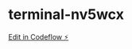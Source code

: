 # terminal-nv5wcx

[Edit in Codeflow ⚡️](https://stackblitz.com/~/github.com/surajthapamagar7835/terminal-nv5wcx)